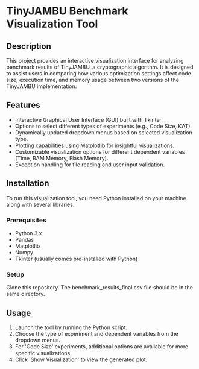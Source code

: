 # TinyJAMBU Benchmark Visualization Tool

## Description
This project provides an interactive visualization interface for analyzing benchmark results of TinyJAMBU, a cryptographic algorithm. It is designed to assist users in comparing how various optimization settings affect code size, execution time, and memory usage between two versions of the TinyJAMBU implementation.

## Features
- Interactive Graphical User Interface (GUI) built with Tkinter.
- Options to select different types of experiments (e.g., Code Size, KAT).
- Dynamically updated dropdown menus based on selected visualization type.
- Plotting capabilities using Matplotlib for insightful visualizations.
- Customizable visualization options for different dependent variables (Time, RAM Memory, Flash Memory).
- Exception handling for file reading and user input validation.

## Installation
To run this visualization tool, you need Python installed on your machine along with several libraries. 

### Prerequisites
- Python 3.x
- Pandas
- Matplotlib
- Numpy
- Tkinter (usually comes pre-installed with Python)

### Setup
Clone this repository. The benchmark_results_final.csv file should be in the same directory. 

## Usage
1. Launch the tool by running the Python script.
2. Choose the type of experiment and dependent variables from the dropdown menus.
3. For 'Code Size' experiments, additional options are available for more specific visualizations.
4. Click 'Show Visualization' to view the generated plot.
